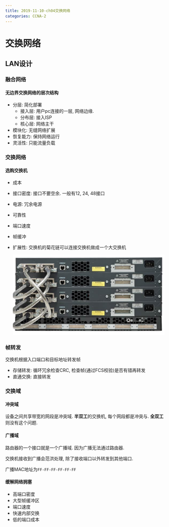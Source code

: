 ```yaml
---
title: 2019-11-10-ch04交换网络
categories: CCNA-2
---
```

# 交换网络

## LAN设计

### 融合网络

#### 无边界交换网络的层次结构

* 分层: 简化部署
  * 接入层: 用户pc连接的一层, 网络边缘.
  * 分布层: 接入ISP
  * 核心层: 网络主干
* 模块化: 无缝网络扩展
* 恢复能力: 保持网络运行
* 灵活性: 只能流量负载

### 交换网络

#### 选购交换机

* 成本

* 接口密度: 接口不要空余. 一般有12, 24, 48接口

* 电源: 冗余电源

* 可靠性

* 端口速度

* 帧缓冲

* 扩展性: 交换机的菊花链可以连接交换机做成一个大交换机

  ![image-20191126141544180](2019-11-10-ch04交换机/image-20191126141544180.png)

  

### 帧转发

交换机根据入口端口和目标地址转发帧

* 存储转发: 循环冗余检查CRC, 检查帧(通过FCS校验)是否有错再转发
* 直通交换: 直接转发

### 交换域

#### 冲突域

设备之间共享带宽的网段是冲突域. **半双工**的交换机, 每个网段都是冲突与. **全双工**则没有这个问题.

#### 广播域

路由器的一个接口就是一个广播域. 因为广播无法通过路由器.

交换机接收到广播会范洪处理, 除了接收端口以外转发到其他端口.

广播MAC地址为`FF-FF-FF-FF-FF-FF`

#### 缓解网络拥塞

* 高端口密度
* 大型帧缓冲区
* 端口速度
* 快速内部交换
* 低的端口成本